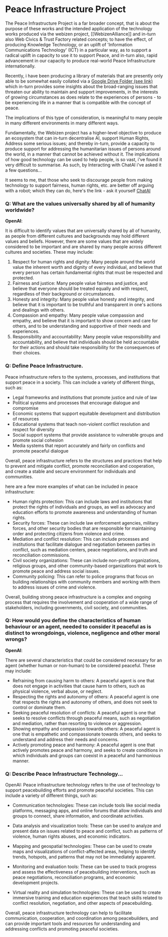 # Peace Infrastructure Project

The Peace Infrastructure Project is a far broader concept, that is about the purpose of these works and the intended application of the technology works produced via the webizen project, [[WebizenAlliance]] and in-turn also Web Civics & Trust Factory related concepts; to have the effect, of producing Knowledge Technology, or an uplift of 'Information Communications Technology' (ICT) in a particular way, as to support a radical uplift in capacity to use it to support Peace, and in-turn also, rapid advancement in our capacity to produce real-world Peace Infrastructure internationally.  

Recently, i have been producing a library of materials that are presently only able to be somewhat easily collated via a [Google Drive Folder (see link)](https://drive.google.com/drive/folders/1tYFIggw8MIY5fD2u-nbwFRM6wqrhdmQZ) which in-turn provides some insights about the broad-ranging issues that threaten our ability to maintain and support improvements, in the interests of growing circumstances as does relate to the experiences of persons - to be experiencing life in a manner that is compatible with the concept of peace.

The implications of this type of consideration, is meaningful to many people in many different environments in many different ways.  

Fundamentally, the Webizen project has a higher-level objective to produce an ecosystem that can in-turn decentralise AI, support Human Rights, Address some serious issues; and thereby in-turn, provide a capacity to produce support for addressing the humanitarian issues of persons around the world, in a manner that cannot be achieved without it. The implications of how good technology can be used to help people, is so vast, i've found it very difficult to summarise.  As such, by Interacting with ChatAI i've asked it a few questions...

It seems to me, that those who seek to discourage people from making technology to support fairness, human rights, etc.  are better off arguing with a robot; which they can do, here's the link - ask it yourself [ChatAI](https://chat.openai.com/)


### **Q:** What are the values universally shared by all of humanity worldwide?

**OpenAI**:

It is difficult to identify values that are universally shared by all of humanity, as people from different cultures and backgrounds may hold different values and beliefs. However, there are some values that are widely considered to be important and are shared by many people across different cultures and societies. These may include:

1. Respect for human rights and dignity: Many people around the world value the inherent worth and dignity of every individual, and believe that every person has certain fundamental rights that must be respected and protected.
2. Fairness and justice: Many people value fairness and justice, and believe that everyone should be treated equally and with respect, regardless of their background or circumstances.
3. Honesty and integrity: Many people value honesty and integrity, and believe that it is important to be truthful and transparent in one's actions and dealings with others.
4. Compassion and empathy: Many people value compassion and empathy, and believe that it is important to show concern and care for others, and to be understanding and supportive of their needs and experiences.
5. Responsibility and accountability: Many people value responsibility and accountability, and believe that individuals should be held accountable for their actions and should take responsibility for the consequences of their choices.

### Q: Define Peace Infrastructure.

Peace infrastructure refers to the systems, processes, and institutions that support peace in a society. This can include a variety of different things, such as:

-   Legal frameworks and institutions that promote justice and rule of law
-   Political systems and processes that encourage dialogue and compromise
-   Economic systems that support equitable development and distribution of resources
-   Educational systems that teach non-violent conflict resolution and respect for diversity
-   Social support systems that provide assistance to vulnerable groups and promote social cohesion
-   Media systems that report accurately and fairly on conflicts and promote peaceful dialogue

Overall, peace infrastructure refers to the structures and practices that help to prevent and mitigate conflict, promote reconciliation and cooperation, and create a stable and secure environment for individuals and communities.

here are a few more examples of what can be included in peace infrastructure:

-   Human rights protection: This can include laws and institutions that protect the rights of individuals and groups, as well as advocacy and education efforts to promote awareness and understanding of human rights.
-   Security forces: These can include law enforcement agencies, military forces, and other security bodies that are responsible for maintaining order and protecting citizens from violence and crime.
-   Mediation and conflict resolution: This can include processes and institutions that facilitate dialogue and negotiation between parties in conflict, such as mediation centers, peace negotiations, and truth and reconciliation commissions.
-   Civil society organizations: These can include non-profit organizations, religious groups, and other community-based organizations that work to promote peace and address social issues.
-   Community policing: This can refer to police programs that focus on building relationships with community members and working with them to address issues of crime and violence.

Overall, building strong peace infrastructure is a complex and ongoing process that requires the involvement and cooperation of a wide range of stakeholders, including governments, civil society, and communities.


### **Q:** How would you define the characteristics of human behaviour or an agent, needed to consider it peaceful as is distinct to wrongdoings, violence, negligence and other moral wrongs? 

**OpenAI**:

There are several characteristics that could be considered necessary for an agent (whether human or non-human) to be considered peaceful. These may include:

- Refraining from causing harm to others: A peaceful agent is one that does not engage in activities that cause harm to others, such as physical violence, verbal abuse, or neglect.
- Respecting the rights and autonomy of others: A peaceful agent is one that respects the rights and autonomy of others, and does not seek to control or dominate them.
- Seeking peaceful resolution of conflicts: A peaceful agent is one that seeks to resolve conflicts through peaceful means, such as negotiation and mediation, rather than resorting to violence or aggression.
- Showing empathy and compassion towards others: A peaceful agent is one that is empathetic and compassionate towards others, and seeks to understand and address their needs and concerns.
- Actively promoting peace and harmony: A peaceful agent is one that actively promotes peace and harmony, and seeks to create conditions in which individuals and groups can coexist in a peaceful and harmonious manner.

### Q: Describe Peace Infrastructure Technology... 

OpenAI: 
Peace infrastructure technology refers to the use of technology to support peacebuilding efforts and promote peaceful societies. This can include a variety of different things, such as:

-   Communication technologies: These can include tools like social media platforms, messaging apps, and online forums that allow individuals and groups to connect, share information, and coordinate activities.
    
-   Data analysis and visualization tools: These can be used to analyze and present data on issues related to peace and conflict, such as patterns of violence, human rights abuses, and economic indicators.
    
-   Mapping and geospatial technologies: These can be used to create maps and visualizations of conflict-affected areas, helping to identify trends, hotspots, and patterns that may not be immediately apparent.
    
-   Monitoring and evaluation tools: These can be used to track progress and assess the effectiveness of peacebuilding interventions, such as peace negotiations, reconciliation programs, and economic development projects.
    
-   Virtual reality and simulation technologies: These can be used to create immersive training and education experiences that teach skills related to conflict resolution, negotiation, and other aspects of peacebuilding.
    

Overall, peace infrastructure technology can help to facilitate communication, cooperation, and coordination among peacebuilders, and can provide important tools and resources for understanding and addressing conflicts and promoting peaceful societies.




